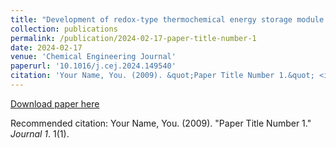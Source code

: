 ```yaml
---
title: "Development of redox-type thermochemical energy storage module: A support-free porous foam made of CuMn2O4/CuMnO2 redox couple"
collection: publications
permalink: /publication/2024-02-17-paper-title-number-1
date: 2024-02-17
venue: 'Chemical Engineering Journal'
paperurl: '10.1016/j.cej.2024.149540'
citation: 'Your Name, You. (2009). &quot;Paper Title Number 1.&quot; <i>Journal 1</i>. 1(1).'
---
```

[Download paper here](10.1016/j.cej.2024.149540)

Recommended citation: Your Name, You. (2009). "Paper Title Number 1." <i>Journal 1</i>. 1(1).